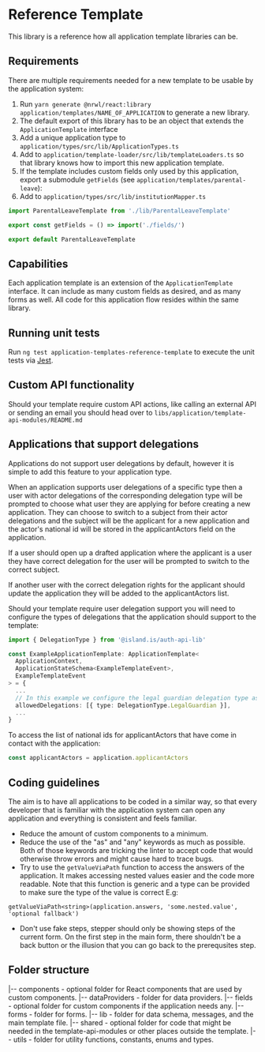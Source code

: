 # Reference Template

This library is a reference how all application template libraries can be.

## Requirements

There are multiple requirements needed for a new template to be usable by the application system:

1. Run `yarn generate @nrwl/react:library application/templates/NAME_OF_APPLICATION` to generate a new library.
2. The default export of this library has to be an object that extends the `ApplicationTemplate` interface
3. Add a unique application type to `application/types/src/lib/ApplicationTypes.ts`
4. Add to `application/template-loader/src/lib/templateLoaders.ts` so that library knows how to import this new application template.
5. If the template includes custom fields only used by this application, export a submodule `getFields` (see `application/templates/parental-leave`):
6. Add to `application/types/src/lib/institutionMapper.ts`

```ts
import ParentalLeaveTemplate from './lib/ParentalLeaveTemplate'

export const getFields = () => import('./fields/')

export default ParentalLeaveTemplate
```

## Capabilities

Each application template is an extension of the `ApplicationTemplate` interface. It can include as many custom fields as desired, and as many forms as well. All code for this application flow resides within the same library.

## Running unit tests

Run `ng test application-templates-reference-template` to execute the unit tests via [Jest](https://jestjs.io).

## Custom API functionality

Should your template require custom API actions, like calling an external API or sending an email you should head over to `libs/application/template-api-modules/README.md`

## Applications that support delegations

Applications do not support user delegations by default, however it is simple to add this feature to your application type.

When an application supports user delegations of a specific type then a user with actor delegations of the corresponding delegation type will be prompted to choose what user they are applying for before creating a new application. They can choose to switch to a subject from their actor delegations and the subject will be the applicant for a new application and the actor's national id will be stored in the applicantActors field on the application.

If a user should open up a drafted application where the applicant is a user they have correct delegation for the user will be prompted to switch to the correct subject.

If another user with the correct delegation rights for the applicant should update the application they will be added to the applicantActors list.

Should your template require user delegation support you will need to configure the types of delegations that the application should support to the template:

```ts
import { DelegationType } from '@island.is/auth-api-lib'

const ExampleApplicationTemplate: ApplicationTemplate<
  ApplicationContext,
  ApplicationStateSchema<ExampleTemplateEvent>,
  ExampleTemplateEvent
> = {
  ...
  // In this example we configure the legal guardian delegation type as an allowed delegation type for the example application
  allowedDelegations: [{ type: DelegationType.LegalGuardian }],
  ...
}

```

To access the list of national ids for applicantActors that have come in contact with the application:

```ts
const applicantActors = application.applicantActors
```

## Coding guidelines

The aim is to have all applications to be coded in a similar way, so that every developer that is familiar with the application system can open any application and everything is consistent and feels familiar.

- Reduce the amount of custom components to a minimum.
- Reduce the use of the "as" and "any" keywords as much as possible. Both of those keywords are tricking the linter to accept code that would otherwise throw errors and might cause hard to trace bugs.
- Try to use the `getValueViaPath` function to access the answers of the application. It makes accessing nested values easier and the code more readable. Note that this function is generic and a type can be provided to make sure the type of the value is correct E.g:

`getValueViaPath<string>(application.answers, 'some.nested.value', 'optional fallback')`

- Don't use fake steps, stepper should only be showing steps of the current form. On the first step in the main form, there shouldn't be a back button or the illusion that you can go back to the prerequsites step.

## Folder structure

|-- components - optional folder for React components that are used by custom components.
|-- dataProviders - folder for data providers.
|-- fields - optional folder for custom components if the application needs any.
|-- forms - folder for forms.
|-- lib - folder for data schema, messages, and the main template file.
|-- shared - optional folder for code that might be needed in the template-api-modules or other places outside the template.
|-- utils - folder for utility functions, constants, enums and types.

